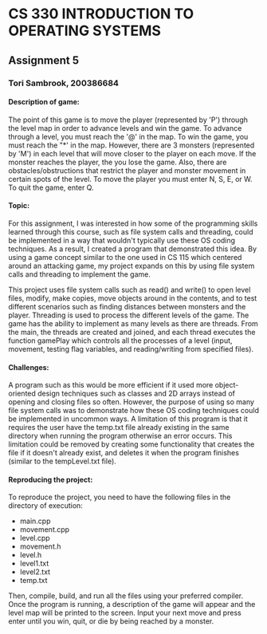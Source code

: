 # CS 330 INTRODUCTION TO OPERATING SYSTEMS
## Assignment 5

### Tori Sambrook, 200386684

#### Description of game:
The point of this game is to move the player (represented by 'P') through the level map in order to advance levels and win the game. To advance through a level, you must reach the '@' in the map. To win the game, you must reach the "\*' in the map. However, there are 3 monsters (represented by 'M') in each level that will move closer to the player on each move. If the monster reaches the player, the you lose the game. Also, there are obstacles/obstructions that restrict the player and monster movement in certain spots of the level. To move the player you must enter N, S, E, or W. To quit the game, enter Q.

#### Topic:
For this assignment, I was interested in how some of the programming skills learned through this course, such as file system calls and threading, could be implemented in a way that wouldn't typically use these OS coding techniques. As a result, I created a program that demonstrated this idea. By using a game concept similar to the one used in CS 115 which centered around an attacking game, my project expands on this by using file system calls and threading to implement the game.

This project uses file system calls such as read() and write() to open level files, modify, make copies, move objects around in the contents, and to test different scenarios such as finding distances between monsters and the player. Threading is used to process the different levels of the game. The game has the ability to implement as many levels as there are threads. From the main, the threads are created and joined, and each thread executes the function gamePlay which controls all the processes of a level (input, movement, testing flag variables, and reading/writing from specified files).

#### Challenges:
A program such as this would be more efficient if it used more object-oriented design techniques such as classes and 2D arrays instead of opening and closing files so often. However, the purpose of using so many file system calls was to demonstrate how these OS coding techniques could be implemented in uncommon ways. A limitation of this program is that it requires the user have the temp.txt file already existing in the same directory when running the program otherwise an error occurs. This limitation could be removed by creating some functionality that creates the file if it doesn't already exist, and deletes it when the program finishes (similar to the tempLevel.txt file). 

#### Reproducing the project:
To reproduce the project, you need to have the following files in the directory of execution:
- main.cpp
- movement.cpp
- level.cpp
- movement.h
- level.h
- level1.txt
- level2.txt
- temp.txt

Then, compile, build, and run all the files using your preferred compiler. Once the program is running, a description of the game will appear and the level map will be printed to the screen. Input your next move and press enter until you win, quit, or die by being reached by a monster.
